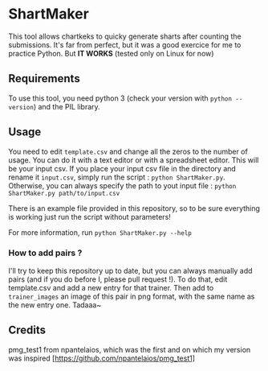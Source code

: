 # ShartMaker
This tool allows chartkeks to quicky generate sharts after counting the submissions. It's far from perfect, but it was a good exercice for me to practice Python. But **IT WORKS** (tested only on Linux for now)

## Requirements
To use this tool, you need python 3 (check your version with `python --version`) and the PIL library.

## Usage
You need to edit `template.csv` and change all the zeros to the number of usage. You can do it with a text editor or with a spreadsheet editor. This will be your input csv.
If you place your input csv file in the directory and rename it `input.csv`, simply run the script : `python ShartMaker.py`. Otherwise, you can always specify the path to yout input file : `python ShartMaker.py path/to/input.csv`

There is an example file provided in this repository, so to be sure everything is working just run the script without parameters!

For more information, run `python ShartMaker.py --help`

### How to add pairs ?
I'll try to keep this repository up to date, but you can always manually add pairs (and if you do before I, please pull request !). To do that, edit template.csv and add a new entry for that trainer. Then add to `trainer_images` an image of this pair in png format, with the same name as the new entry one. Tadaaa~

## Credits
pmg\_test1 from npantelaios, which was the first and on which my version was inspired [https://github.com/npantelaios/pmg_test1]
